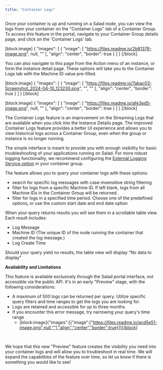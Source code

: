 ```yaml
---
title: "Container Logs"
---
```


Once your container is up and running on a Salad node, you can view the logs from your container on the "Container Logs" tab of a Container Group. To access this feature in the portal, navigate to your Container Group details page, and click on the 'Container Logs' tab.

[block:image]
{
"images": [
{
"image": [
"https://files.readme.io/2b81376-image.png",
null,
""
],
"align": "center",
"border": true
}
]
}
[/block]

You can also navigate to this page from the Action menu of an instance, or form the instance detail page. These options will take you to the Container Logs tab with the Machine ID value pre-filled.

[block:image]
{
"images": [
{
"image": [
"https://files.readme.io/7abac03-Screenshot_2024-04-10_123230.png",
"",
""
],
"align": "center",
"border": true
}
]
}
[/block]

[block:image]
{
"images": [
{
"image": [
"https://files.readme.io/afe3ed5-image.png",
null,
""
],
"align": "center",
"border": true
}
]
}
[/block]

The Container Logs feature is an improvement on the Streaming Logs that are available when you click into the Instance Details page. The improved Container Logs feature provides a better UI experience and allows you to view historical logs across a Container Group, even when the group or instance is no longer running.

The simple interface is meant to provide you with enough visibility for basic troubleshooting of your applications running on Salad. For more robust logging functionality, we recommend configuring the [External Logging Service option](https://docs.salad.com/docs/external-logging) in your container group.

The feature allows you to query your container logs with these options:

- search for specific log messages with case-insensitive string filtering
- filter for logs from a specific Machine ID. If left blank, logs from all Machine IDs in the Container Group will be returned .
- filter for logs in a specified time period. Choose one of the predefined options, or use the custom start date and end date option

When your query returns results you will see them in a scrollable table view.  
Each result includes:

- Log Message
- Machine ID (The unique ID of the node running the container that created the log message.)
- Log Create Time

Should your query yield no results, the table view will display "No data to display"

**Availability and Limitations**

This feature is available exclusively through the Salad portal interface, not accessible via the public API. It's in an early "Preview" stage, with the following considerations:

- A maximum of 500 logs can be returned per query. Utilize specific query filters and time ranges to get the logs you are looking for.
- Logs are retained and accessible for up to three months.
- If you encounter this error message, try narrowing your query's time range
  - [block:image]{"images":[{"image":["https://files.readme.io/acd5e51-image.png",null,""],"align":"center","border":true}]}[/block]

<br>

We hope that this new "Preview" feature creates the visibility you need into your container logs and will allow you to troubleshoot in real time. We will expand the capabilities of the feature over time, so let us know if there is something you would like to see!
